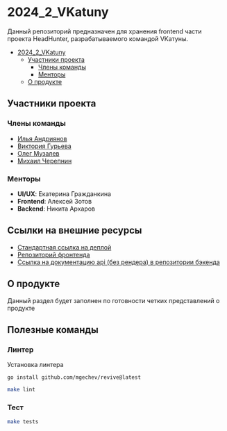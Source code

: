 # 2024_2_VKatuny

Данный репозиторий предназначен для хранения frontend части проекта HeadHunter,
разрабатываемого командой VKатуны.

- [2024\_2\_VKatuny](#2024_2_vkatuny)
  - [Участники проекта](#участники-проекта)
    - [Члены команды](#члены-команды)
    - [Менторы](#менторы)
  - [О продукте](#о-продукте)

## Участники проекта

### Члены команды

- [Илья Андриянов](https://github.com/Regikon)
- [Виктория Гурьева](https://github.com/VikaGuryeva)
- [Олег Музалев](https://github.com/Olgmuzalev13)
- [Михаил Черепнин](https://github.com/Ifelsik)

### Менторы

- **UI/UX**: Екатерина Гражданкина
- **Frontend**: Алексей Зотов
- **Backend**: Никита Архаров

## Ссылки на внешние ресурсы

- [Стандартная ссылка на деплой](http://89.208.199.175)
- [Репозиторий фронтенда](https://github.com/frontend-park-mail-ru/2024_2_VKatuny)
- [Ссылка на документацию api (без рендера) в репозитории бэкенда](https://github.com/go-park-mail-ru/2024_2_VKatuny/tree/feature_vacancies-list-api/api)

## О продукте

Данный раздел будет заполнен по готовности четких представлений о продукте

## Полезные команды

### Линтер
Установка линтера
```
go install github.com/mgechev/revive@latest
```

```bash
make lint
```

### Тест

```bash
make tests
```
